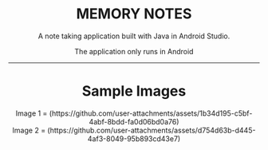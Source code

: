 <div align = "center">
  <h1>MEMORY NOTES</h1>
  <p>A note taking application built with Java in Android Studio.</p>
  <p>The application only runs in Android</p>
  <hr>
  <h1>Sample Images</h1>
  Image 1 = (https://github.com/user-attachments/assets/1b34d195-c5bf-4abf-8bdd-fa0d06bd0a76)<br>
  Image 2 = (https://github.com/user-attachments/assets/d754d63b-d445-4af3-8049-95b893cd43e7)

</div>
